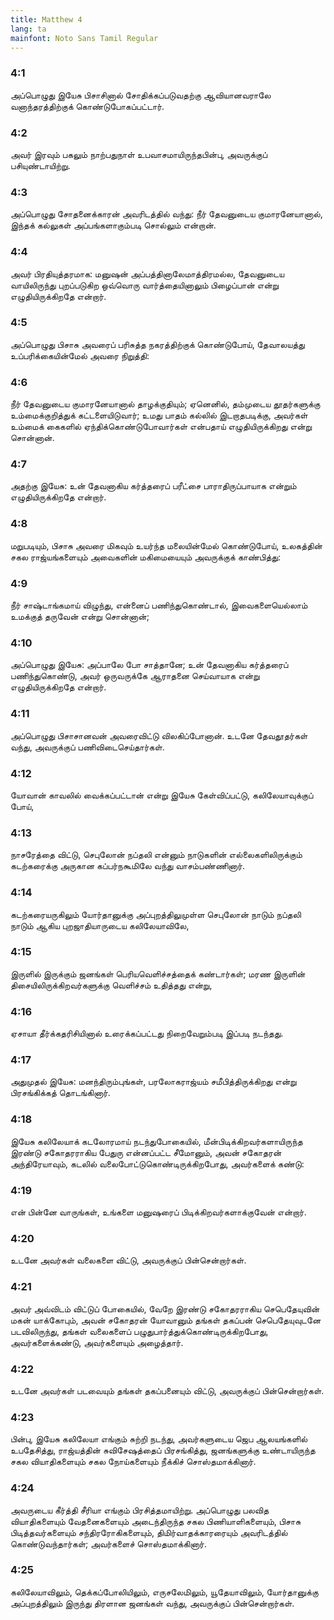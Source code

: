 ```yaml
---
title: Matthew 4
lang: ta
mainfont: Noto Sans Tamil Regular
---
```


###  4:1

அப்பொழுது இயேசு பிசாசினால் சோதிக்கப்படுவதற்கு ஆவியானவராலே வனாந்தரத்திற்குக் கொண்டுபோகப்பட்டார்.

###  4:2

அவர் இரவும் பகலும் நாற்பதுநாள் உபவாசமாயிருந்தபின்பு, அவருக்குப் பசியுண்டாயிற்று.

###  4:3

அப்பொழுது சோதனைக்காரன் அவரிடத்தில் வந்து: நீர் தேவனுடைய குமாரனேயானால், இந்தக் கல்லுகள் அப்பங்களாகும்படி சொல்லும் என்றான்.

###  4:4

அவர் பிரதியுத்தரமாக: மனுஷன் அப்பத்தினாலேமாத்திரமல்ல, தேவனுடைய வாயிலிருந்து புறப்படுகிற ஒவ்வொரு வார்த்தையினாலும் பிழைப்பான் என்று எழுதியிருக்கிறதே என்றார்.

###  4:5

அப்பொழுது பிசாசு அவரைப் பரிசுத்த நகரத்திற்குக் கொண்டுபோய், தேவாலயத்து உப்பரிக்கையின்மேல் அவரை நிறுத்தி:

###  4:6

நீர் தேவனுடைய குமாரனேயானால் தாழக்குதியும்; ஏனெனில், தம்முடைய தூதர்களுக்கு உம்மைக்குறித்துக் கட்டளையிடுவார்; உமது பாதம் கல்லில் இடறாதபடிக்கு, அவர்கள் உம்மைக் கைகளில் ஏந்திக்கொண்டுபோவார்கள் என்பதாய் எழுதியிருக்கிறது என்று சொன்னான்.

###  4:7

அதற்கு இயேசு: உன் தேவனாகிய கர்த்தரைப் பரீட்சை பாராதிருப்பாயாக என்றும் எழுதியிருக்கிறதே என்றார்.

###  4:8

மறுபடியும், பிசாசு அவரை மிகவும் உயர்ந்த மலையின்மேல் கொண்டுபோய், உலகத்தின் சகல ராஜ்யங்களையும் அவைகளின் மகிமையையும் அவருக்குக் காண்பித்து:

###  4:9

நீர் சாஷ்டாங்கமாய் விழுந்து, என்னைப் பணிந்துகொண்டால், இவைகளையெல்லாம் உமக்குத் தருவேன் என்று சொன்னான்;

###  4:10

அப்பொழுது இயேசு: அப்பாலே போ சாத்தானே; உன் தேவனாகிய கர்த்தரைப் பணிந்துகொண்டு, அவர் ஒருவருக்கே ஆராதனை செய்வாயாக என்று எழுதியிருக்கிறதே என்றார்.

###  4:11

அப்பொழுது பிசாசானவன் அவரைவிட்டு விலகிப்போனான். உடனே தேவதூதர்கள் வந்து, அவருக்குப் பணிவிடைசெய்தார்கள்.

###  4:12

யோவான் காவலில் வைக்கப்பட்டான் என்று இயேசு கேள்விப்பட்டு, கலிலேயாவுக்குப் போய்,

###  4:13

நாசரேத்தை விட்டு, செபுலோன் நப்தலி என்னும் நாடுகளின் எல்லைகளிலிருக்கும் கடற்கரைக்கு அருகான கப்பர்நகூமிலே வந்து வாசம்பண்ணினார்.

###  4:14

கடற்கரையருகிலும் யோர்தானுக்கு அப்புறத்திலுமுள்ள செபுலோன் நாடும் நப்தலி நாடும் ஆகிய புறஜாதியாருடைய கலிலேயாவிலே,

###  4:15

இருளில் இருக்கும் ஜனங்கள் பெரியவெளிச்சத்தைக் கண்டார்கள்; மரண இருளின் திசையிலிருக்கிறவர்களுக்கு வெளிச்சம் உதித்தது என்று,

###  4:16

ஏசாயா தீர்க்கதரிசியினால் உரைக்கப்பட்டது நிறைவேறும்படி இப்படி நடந்தது.

###  4:17

அதுமுதல் இயேசு: மனந்திரும்புங்கள், பரலோகராஜ்யம் சமீபித்திருக்கிறது என்று பிரசங்கிக்கத் தொடங்கினார்.

###  4:18

இயேசு கலிலேயாக் கடலோரமாய் நடந்துபோகையில், மீன்பிடிக்கிறவர்களாயிருந்த இரண்டு சகோதரராகிய பேதுரு என்னப்பட்ட சீமோனும், அவன் சகோதரன் அந்திரேயாவும், கடலில் வலைபோட்டுகொண்டிருக்கிறபோது, அவர்களைக் கண்டு:

###  4:19

என் பின்னே வாருங்கள், உங்களை மனுஷரைப் பிடிக்கிறவர்களாக்குவேன் என்றார்.

###  4:20

உடனே அவர்கள் வலைகளை விட்டு, அவருக்குப் பின்சென்றார்கள்.

###  4:21

அவர் அவ்விடம் விட்டுப் போகையில், வேறே இரண்டு சகோதரராகிய செபெதேயுவின் மகன் யாக்கோபும், அவன் சகோதரன் யோவானும் தங்கள் தகப்பன் செபெதேயுவுடனே படவிலிருந்து, தங்கள் வலைகளைப் பழுதுபார்த்துக்கொண்டிருக்கிறபோது, அவர்களைக்கண்டு, அவர்களையும் அழைத்தார்.

###  4:22

உடனே அவர்கள் படவையும் தங்கள் தகப்பனையும் விட்டு, அவருக்குப் பின்சென்றார்கள்.

###  4:23

பின்பு, இயேசு கலிலேயா எங்கும் சுற்றி நடந்து, அவர்களுடைய ஜெப ஆலயங்களில் உபதேசித்து, ராஜ்யத்தின் சுவிசேஷத்தைப் பிரசங்கித்து, ஜனங்களுக்கு உண்டாயிருந்த சகல வியாதிகளையும் சகல நோய்களையும் நீக்கிச் சொஸ்தமாக்கினார்.

###  4:24

அவருடைய கீர்த்தி சீரியா எங்கும் பிரசித்தமாயிற்று. அப்பொழுது பலவித வியாதிகளையும் வேதனைகளையும் அடைந்திருந்த சகல பிணியாளிகளையும், பிசாசு பிடித்தவர்களையும் சந்திரரோகிகளையும், திமிர்வாதக்காரரையும் அவரிடத்தில் கொண்டுவந்தார்கள்; அவர்களைச் சொஸ்தமாக்கினார்.

###  4:25

கலிலேயாவிலும், தெக்கப்போலியிலும், எருசலேமிலும், யூதேயாவிலும், யோர்தானுக்கு அப்புறத்திலும் இருந்து திரளான ஜனங்கள் வந்து, அவருக்குப் பின்சென்றார்கள்.

